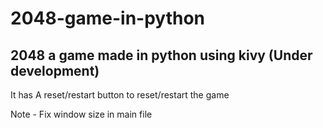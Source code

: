 # 2048-game-in-python
2048 a game made in python using kivy (Under development)
--------------------
It has 
A reset/restart button to reset/restart the game

Note - Fix window size in main file
